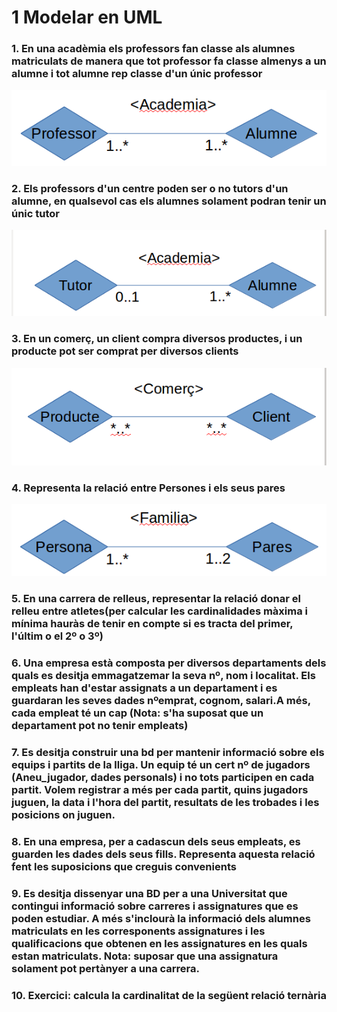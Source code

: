 # 1 Modelar en UML
### 1. En una acadèmia els professors fan classe als alumnes matriculats de manera que tot professor fa classe almenys a un alumne i tot alumne rep classe d'un únic professor
![](Captures/1.png)
### 2. Els professors d'un centre poden ser o no tutors d'un alumne, en qualsevol cas els alumnes solament podran tenir un únic tutor
![](Captures/2.png)
### 3. En un comerç, un client compra diversos productes, i un producte pot ser comprat per diversos clients
![](Captures/3.png)
### 4. Representa la relació entre Persones i els seus pares
![](Captures/4.png)
### 5. En una carrera de relleus, representar la relació donar el relleu entre atletes(per calcular les cardinalidades màxima i mínima hauràs de tenir en compte si es tracta del primer, l'últim o el 2º o 3º)

### 6. Una empresa està composta per diversos departaments dels quals es desitja emmagatzemar la seva nº, nom i localitat. Els empleats han d'estar assignats a un departament i es guardaran les seves dades nºemprat, cognom, salari.A més, cada empleat té un cap (Nota: s'ha suposat que un departament pot no tenir empleats)

### 7. Es desitja construir una bd per mantenir informació sobre els equips i partits de la lliga.  Un equip té un cert nº de jugadors (Aneu_jugador, dades personals) i no tots participen en cada partit. Volem registrar a més per cada partit, quins jugadors juguen, la data i l'hora del partit, resultats de les trobades i les posicions on juguen.

### 8. En una empresa, per a cadascun dels seus empleats, es guarden les dades dels seus fills. Representa aquesta relació fent les suposicions que creguis convenients

### 9. Es desitja dissenyar una BD per a una Universitat que contingui informació sobre carreres i assignatures que es poden estudiar. A més s'inclourà la informació dels alumnes matriculats en les corresponents assignatures i les qualificacions que obtenen en les assignatures en les quals estan matriculats. Nota: suposar que una assignatura solament pot pertànyer a una carrera.

### 10. Exercici: calcula la cardinalitat de la següent relació ternària

